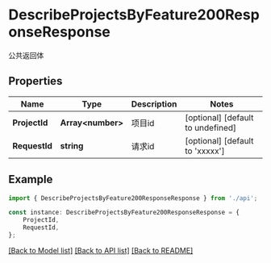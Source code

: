 # DescribeProjectsByFeature200ResponseResponse

公共返回体

## Properties

Name | Type | Description | Notes
------------ | ------------- | ------------- | -------------
**ProjectId** | **Array&lt;number&gt;** | 项目id | [optional] [default to undefined]
**RequestId** | **string** | 请求id | [optional] [default to 'xxxxx']

## Example

```typescript
import { DescribeProjectsByFeature200ResponseResponse } from './api';

const instance: DescribeProjectsByFeature200ResponseResponse = {
    ProjectId,
    RequestId,
};
```

[[Back to Model list]](../README.md#documentation-for-models) [[Back to API list]](../README.md#documentation-for-api-endpoints) [[Back to README]](../README.md)
